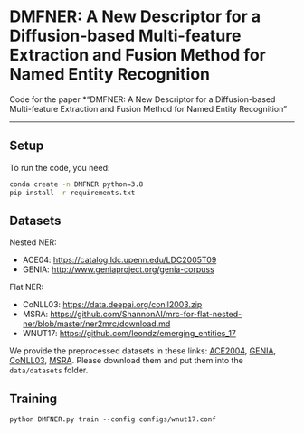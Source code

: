 # DMFNER: A New Descriptor for a Diffusion-based Multi-feature Extraction and Fusion Method for Named Entity Recognition

Code for the paper *“DMFNER: A New Descriptor for a Diffusion-based Multi-feature Extraction and Fusion Method for Named Entity Recognition”

---

##  Setup

To run the code, you need:

```bash
conda create -n DMFNER python=3.8
pip install -r requirements.txt
```

##  Datasets

Nested NER:
- ACE04: https://catalog.ldc.upenn.edu/LDC2005T09
- GENIA: http://www.geniaproject.org/genia-corpuss

Flat NER:
- CoNLL03: https://data.deepai.org/conll2003.zip
- MSRA: https://github.com/ShannonAI/mrc-for-flat-nested-ner/blob/master/ner2mrc/download.md
- WNUT17: https://github.com/leondz/emerging_entities_17

We provide the preprocessed datasets in these links: 
[ACE2004](https://drive.google.com/drive/folders/19mi-R8FbMwSRa0QqQ2sraTBA3vzZ5Shb?usp=drive_link), 
[GENIA](https://drive.google.com/drive/folders/1qhMyrWzSw5yCtiQN3LA6hKdAP7jLnH2L?usp=drive_link), 
[CoNLL03](https://drive.google.com/drive/folders/1QnOdSs7l_gs5CBue9OXPF1OVX9zmjd7U?usp=drive_link), 
[MSRA](https://drive.google.com/drive/folders/1gCEyRy4zPEgVPcqH3c2Ug7Wp7RfLa6E6?usp=drive_link).  Please download them and put them into the `data/datasets` folder.

##  Training
```
python DMFNER.py train --config configs/wnut17.conf
```

